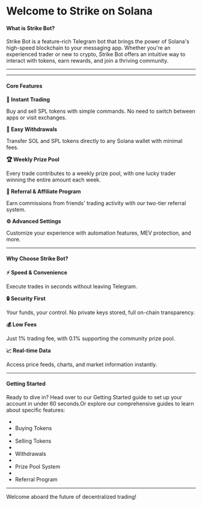 # Welcome to Strike on Solana

#### **What is Strike Bot?** <a href="#what-is-strike-bot" id="what-is-strike-bot"></a>

Strike Bot is a feature-rich Telegram bot that brings the power of Solana's high-speed blockchain to your messaging app. Whether you're an experienced trader or new to crypto, Strike Bot offers an intuitive way to interact with tokens, earn rewards, and join a thriving community.

***

***

#### **Core Features** <a href="#core-features" id="core-features"></a>

**🚀 Instant Trading**

Buy and sell SPL tokens with simple commands. No need to switch between apps or visit exchanges.

**💸 Easy Withdrawals**

Transfer SOL and SPL tokens directly to any Solana wallet with minimal fees.

**🏆 Weekly Prize Pool**

Every trade contributes to a weekly prize pool, with one lucky trader winning the entire amount each week.

**👥 Referral & Affiliate Program**

Earn commissions from friends' trading activity with our two-tier referral system.

**⚙️ Advanced Settings**

Customize your experience with automation features, MEV protection, and more.

***

#### **Why Choose Strike Bot?** <a href="#why-choose-strike-bot" id="why-choose-strike-bot"></a>

**⚡ Speed & Convenience**

Execute trades in seconds without leaving Telegram.

**🔒 Security First**

Your funds, your control. No private keys stored, full on-chain transparency.

**💰 Low Fees**

Just 1% trading fee, with 0.1% supporting the community prize pool.

**📈 Real-time Data**

Access price feeds, charts, and market information instantly.

***

#### **Getting Started** <a href="#getting-started" id="getting-started"></a>

Ready to dive in? Head over to our Getting Started guide to set up your account in under 60 seconds.Or explore our comprehensive guides to learn about specific features:

*
* Buying Tokens
*
* Selling Tokens
*
* Withdrawals
*
* Prize Pool System
*
* Referral Program

***

Welcome aboard the future of decentralized trading!
